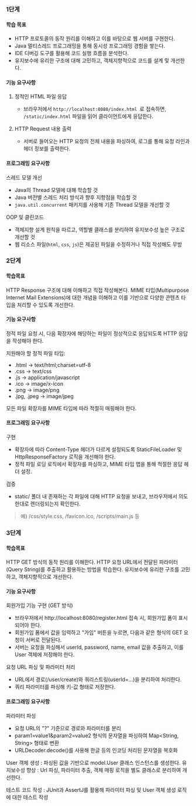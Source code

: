 ### 1단계

#### 학습 목표
- HTTP 프로토콜의 동작 원리를 이해하고 이를 바탕으로 웹 서버를 구현한다.
- Java 멀티스레드 프로그래밍을 통해 동시성 프로그래밍 경험을 쌓는다.
- IDE 디버깅 도구를 활용해 코드 실행 흐름을 분석한다.
- 유지보수에 유리한 구조에 대해 고민하고, 객체지향적으로 코드를 설계 및 개선한다.

#### 기능 요구사항

1. 정적인 HTML 파일 응답
    - 브라우저에서 `http://localhost:8080/index.html `로 접속하면, `/static/index.html`  파일을 읽어 클라이언트에게 응답한다.

2. HTTP Request 내용 출력
    - 서버로 들어오는 HTTP 요청의 전체 내용을 파싱하여, 로그를 통해 요청 라인과 헤더 정보를 출력한다.

#### 프로그래밍 요구사항

스레드 모델 개선
- Java의 Thread 모델에 대해 학습할 것
- Java 버전별 스레드 처리 방식과 향후 지향점을 학습할 것
- `java.util.concurrent` 패키지를 사용해 기존 Thread 모델을 개선할 것


OOP 및 클린코드
- 객체지향 설계 원칙을 따르고, 역할별 클래스를 분리하여 유지보수성 높은 구조로 개선할 것
- 웹 리소스 파일(`html`, `css`, `js`)은 제공된 파일을 수정하거나 직접 작성해도 무방



### 2단계

#### 학습목표

HTTP Response 구조에 대해 이해하고 직접 작성해본다.
MIME 타입(Multipurpose Internet Mail Extensions)에 대한 개념을 이해하고 이를 기반으로 다양한 콘텐츠 타입을 처리할 수 있도록 개선한다.

#### 기능 요구사항
정적 파일 요청 시, 다음 확장자에 해당하는 파일이 정상적으로 응답되도록 HTTP 응답을 작성해야 한다.

지원해야 할 정적 파일 타입:
- .html → text/html;charset=utf-8
- .css → text/css
- .js → application/javascript
- .ico → image/x-icon
- .png → image/png
- .jpg, .jpeg → image/jpeg

모든 파일 확장자를 MIME 타입에 따라 적절히 매핑해야 한다.

#### 프로그래밍 요구사항

구현
- 확장자에 따라 Content-Type 헤더가 다르게 설정되도록 StaticFileLoader 및 HttpResponseFactory 로직을 개선해야 한다.
- 정적 파일 로딩 로직에서 확장자를 파싱하고, MIME 타입 맵을 통해 적절한 응답 헤더 설정.

검증
- static/ 폴더 내 존재하는 각 파일에 대해 HTTP 요청을 보내고, 브라우저에서 의도한대로 렌더링되는지 확인한다.
> 예) /css/style.css, /favicon.ico, /scripts/main.js 등



### 3단계

#### 학습목표

HTTP GET 방식의 동작 원리를 이해한다.
HTTP 요청 URL에서 전달된 파라미터(Query String)를 추출하고 활용하는 방법을 학습한다.
유지보수에 유리한 구조를 고민하고, 객체지향적으로 개선한다.


#### 기능 요구사항
회원가입 기능 구현 (GET 방식)
- 브라우저에서 http://localhost:8080/register.html 접속 시, 회원가입 폼이 표시되어야 한다.
- 회원가입 폼에서 값을 입력하고 "가입" 버튼을 누르면, 다음과 같은 형식의 GET 요청이 서버로 전달된다.
- 서버는 요청을 파싱해서 userId, password, name, email 값을 추출하고, 이를 User 객체에 저장해야 한다.

요청 URL 파싱 및 파라미터 처리 
- URL에서 경로(/user/create)와 쿼리스트링(userId=...)을 분리하여 처리한다. 
- 쿼리 파라미터를 파싱해 키-값 형태로 저장한다.

#### 프로그래밍 요구사항
파라미터 파싱 
- 요청 URL의 "?" 기준으로 경로와 파라미터를 분리 
- param1=value1&param2=value2 형식의 문자열을 파싱하여 Map<String, String> 형태로 변환 
- URLDecoder.decode()를 사용해 한글 등의 인코딩 처리된 문자열을 복호화

User 객체 생성 : 파싱된 값을 기반으로 model.User 클래스 인스턴스를 생성한다.
유지보수성 향상 : Url 파싱, 파라미터 추출, 객체 매핑 로직을 별도 클래스로 분리하여 개선한다.

테스트 코드 작성 : JUnit과 AssertJ를 활용해 파라미터 파싱 및 User 객체 생성 로직에 대한 테스트 작성

